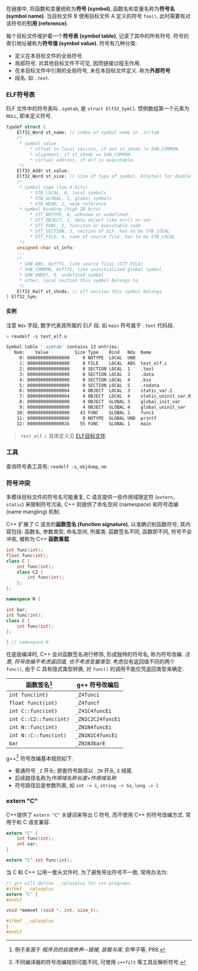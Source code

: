在链接中, 将函数和变量统称为**符号 (symbol)**, 函数名和变量名称为**符号名 (symbol name)**. 当目标文件 B 使用目标文件 A 定义的符号 `foo()`, 此时需要有对该符号的**引用 (reference)**. 

每个目标文件维护着一个**符号表 (symbol table)**, 记录了其中的所有符号. 符号的索引地址被称为**符号值 (symbol value)**. 符号有几种分类:
- 定义在本目标文件的全局符号. 
- 局部符号. 对其他目标文件不可见, 因而链接过程无作用.
- 在本目标文件中引用的全局符号, 未在本目标文件定义. 称为**外部符号**
- 段名. 如 `.text`.

### ELF符号表

ELF 文件中的符号表叫 `.symtab`, 是 `struct Elf32_Sym[]`. 惯例数组第一个元素为 `NULL`, 即未定义符号.

```c
typdef struct {
	Elf32_Word st_name; // index of symbol name in .strtab
	/*
	 * symbol value 
		 * offset in local seciton, if not st_shndx != SHN_COMMON.
		 * alignment, if st_shndx == SHN_COMMON.
		 * virtual address, if elf is executable.
	 */
	Elf32_Addr st_value; 
	Elf32_Word st_size; // size of type of symbol. 8(bytes) for double.
	/* 
	 * symbol type (low 4 bits)
		 * STB_LOCAL, 0, local symbols 
		 * STB_GLOBAL, 1, global symbols
		 * STB_WEAK, 2, weak reference
	 * symbol binding (high 28 bits)
		 * STT_NOTYPE, 0, unknown or undefined.
		 * STT_OBJECT, 1, data object like arr[] or var.
		 * STT_FUNC, 2, funciton or executable code
		 * STT_SECTION, 3, section of ELF. has to be STB_LOCAL
		 * STT_FILE, 4, name of source file. has to be STB_LOCAL
	 */
	unsigned char st_info; 
	...
	/* 
	 * SHN_ABS, 0xfff1, like source files (STT_FILE)
	 * SHN_COMMON, 0xfff2, like uninitialized global symbol.
	 * SHN_UNDEF, 0, undefined symbol
	 * other, local section this symbol belongs to
	 */
	Elf32_Half st_shndx; // elf section this symbol belongs
} Elf32_Sym;
```

#### 实例

注意 `Ndx` 字段, 数字代表其所属的 ELF 段. 如 `main` 符号属于 `.text` 代码段.

```bash
> readelf -s test_elf.o

Symbol table '.symtab' contains 13 entries:
   Num:    Value          Size Type    Bind   Ndx  Name
     0: 0000000000000000     0 NOTYPE  LOCAL  UND
     1: 0000000000000000     0 FILE    LOCAL  ABS  test_elf.c
     2: 0000000000000000     0 SECTION LOCAL  1    .text
     3: 0000000000000000     0 SECTION LOCAL  3    .data
     4: 0000000000000000     0 SECTION LOCAL  4    .bss
     5: 0000000000000000     0 SECTION LOCAL  5    .rodata
     6: 0000000000000004     4 OBJECT  LOCAL  3    static_var.1
     7: 0000000000000004     4 OBJECT  LOCAL  4    static_uninit_var.0
     8: 0000000000000000     4 OBJECT  GLOBAL 3    global_init_var
     9: 0000000000000000     4 OBJECT  GLOBAL 4    global_uninit_var
    10: 0000000000000000    43 FUNC    GLOBAL 1    func1
    11: 0000000000000000     0 NOTYPE  GLOBAL UND  printf
    12: 000000000000002b    55 FUNC    GLOBAL 1    main
```

> `test_elf.c` 具体定义见 [ELF目标文件](ELF目标文件.md)

### 工具

查询符号表工具有: `readelf -s`, `objdump`, `nm`

### 符号冲突

多模块目标文件的符号名可能重复, C 语言提供一些作用域限定符 (`extern, static`) 来限制符号污染, C++ 则提供了命名空间 (namespace) 和符号改编 (name mangling) 机制. 

C++ 扩展了 C 语言的**函数签名 (function signature)**, 以准确识别函数符号, 其内容包括: 函数名, 参数类型, 命名空间, 所属类. 函数签名不同, 函数即不同, 符号不会冲突, 被称为 C++ **函数重载**.

```cpp
int func(int);
float func(int);
class C {
	int func(int);
	class C2 {
		int func(int);
	};
};

namespace N {

int bar;
int func(int);
class C {
	int func(int);
};

} // namespace N
```

在底层编译时, C++ 会对函数签名进行修饰, 形成独特的符号名, 称为符号改编. *注意, 符号改编不考虑返回值, 也不考虑变量类型*. 考虑仅有返回值不同的两个 `func()`, 由于 C 具有隐式类型转换, 对 `func()` 的调用不能仅凭返回类型来确定.

| 函数签名[^1]           | g++ 符号改编后    |
| ---------------------- | ----------------- |
| `int func(int)`        | `_Z4funci`        |
| `float funct(int)`     | `_Z4funcf`        |
| `int C::func(int)`     | `_Z41C4funcEi`    |
| `int C::C2::func(int)` | `_ZN1C2C24funcEi` |
| `int N::func(int)`     | `_ZN1N4funcEi`    |
| `int N::C::func(int)`  | `_ZN1N1C4funcEi`  |
| `bar`                  | `_ZN1N3barE`                  |

[^1]: 例子来源于 *程序员的自我修养--链接, 装载与库*, 俞甲子等, P88.

g++[^2] 符号改编基本规则如下.
- 普通符号 `_Z` 开头; 嵌套符号路径以 `_ZN` 开头, `E` 结尾.
- 后续路径名称为*作用域名称长度+作用域名称*
- 符号路径后是参数列表, 如 `int -> i`, `string -> Ss`, `long -> l`

### extern "C"

C++提供了 `extern "C"` 关键词来导出 C 符号, 而不使用 C++ 的符号改编方式. 常用于和 C 语言兼容.

```c
extern "C" {
	int func(int);
	int var;
}

extern "C" int func(int);
```

当 C 和 C++ 公用一套头文件时, 为了避免导出符号不一致, 常用办法为:

```c
// g++ will define __cplusplus for c++ programs.
#ifdef __cplusplus 
extern "C" {
#endif

void *memset (void *, int, size_t);

#ifdef __cplusplus
}
#endif
```

[^2]: 不同编译器的符号改编规则可能不同, 可使用 `c++filt` 等工具反解析符号.
